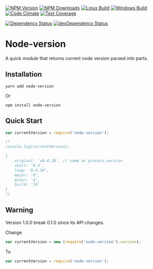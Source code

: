 [![NPM Version][npm-version-image]][npm-url]
[![NPM Downloads][npm-downloads-image]][npm-url]
[![Linux Build][travis-image]][travis-url]
[![Windows Build][appveyor-image]][appveyor-url]
[![Code Climate][codeclimate-image]][codeclimate-url]
[![Test Coverage][codeclimatecoverage-image]][codeclimatecoverage-url]

[![Dependency Status][dependency-image]][dependency-url]
[![devDependency Status][devdependency-image]][devdependency-url]

# Node-version

A quick module that returns current node version parsed into parts.

## Installation

```shell
yarn add node-version
```
Or
```shell
npm install node-version
```

## Quick Start

```js
var currentVersion = require('node-version');

/*
console.log(currentVersion);

{
    original: 'v0.4.10', // same as process.version
    short: '0.4',
    long: '0.4.10',
    major: '0',
    minor: '4',
    build: '10'
}
*/
```

## Warning

Version 1.0.0 break 0.1.0 since its API changes.

Change

```js
var currentVersion = new (require('node-version').version);
```

To

```js
var currentVersion = require('node-version');
```

[npm-version-image]: https://img.shields.io/npm/v/node-version.svg
[npm-downloads-image]: https://img.shields.io/npm/dm/node-version.svg
[npm-url]: https://npmjs.org/package/node-version
[travis-image]: https://img.shields.io/travis/srod/node-version/master.svg?label=linux
[travis-url]: https://travis-ci.org/srod/node-version
[appveyor-image]: https://img.shields.io/appveyor/ci/srod/node-version/master.svg?label=windows
[appveyor-url]: https://ci.appveyor.com/project/srod/node-version
[dependency-image]: https://img.shields.io/david/srod/node-version.svg?style=flat
[dependency-url]: https://david-dm.org/srod/node-version
[devdependency-image]: https://img.shields.io/david/dev/srod/node-version.svg?style=flat
[devdependency-url]: https://david-dm.org/srod/node-version#info=devDependencies
[codeclimate-image]: https://codeclimate.com/github/srod/node-version/badges/gpa.svg
[codeclimate-url]: https://codeclimate.com/github/srod/node-version
[codeclimatecoverage-image]: https://codeclimate.com/github/srod/node-version/badges/coverage.svg
[codeclimatecoverage-url]: https://codeclimate.com/github/srod/node-version/coverage
